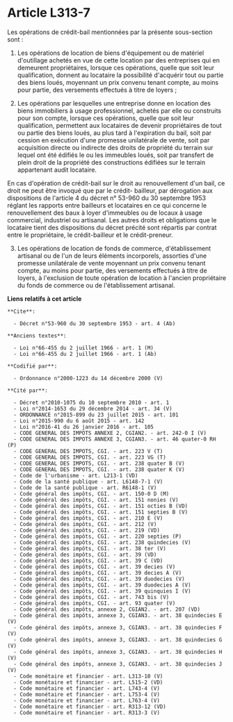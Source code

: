 # Article L313-7

Les opérations de crédit-bail mentionnées par la présente sous-section sont :

1. Les opérations de location de biens d'équipement ou de matériel d'outillage achetés en vue de cette location par des
entreprises qui en demeurent propriétaires, lorsque ces opérations, quelle que soit leur qualification, donnent au locataire
la possibilité d'acquérir tout ou partie des biens loués, moyennant un prix convenu tenant compte, au moins pour partie, des
versements effectués à titre de loyers ;

2. Les opérations par lesquelles une entreprise donne en location des biens immobiliers à usage professionnel, achetés par
elle ou construits pour son compte, lorsque ces opérations, quelle que soit leur qualification, permettent aux locataires de
devenir propriétaires de tout ou partie des biens loués, au plus tard à l'expiration du bail, soit par cession en exécution
d'une promesse unilatérale de vente, soit par acquisition directe ou indirecte des droits de propriété du terrain sur lequel
ont été édifiés le ou les immeubles loués, soit par transfert de plein droit de la propriété des constructions édifiées sur
le terrain appartenant audit locataire.

En cas d'opération de crédit-bail sur le droit au renouvellement d'un bail, ce droit ne peut être invoqué que par le crédit-
bailleur, par dérogation aux dispositions de l'article 4 du décret n° 53-960 du 30 septembre 1953 réglant les rapports entre
bailleurs et locataires en ce qui concerne le renouvellement des baux à loyer d'immeubles ou de locaux à usage commercial,
industriel ou artisanal. Les autres droits et obligations que le locataire tient des dispositions du décret précité sont
répartis par contrat entre le propriétaire, le crédit-bailleur et le crédit-preneur.

3. Les opérations de location de fonds de commerce, d'établissement artisanal ou de l'un de leurs éléments incorporels,
assorties d'une promesse unilatérale de vente moyennant un prix convenu tenant compte, au moins pour partie, des versements
effectués à titre de loyers, à l'exclusion de toute opération de location à l'ancien propriétaire du fonds de commerce ou de
l'établissement artisanal.

**Liens relatifs à cet article**

	**Cite**:

	  - Décret n°53-960 du 30 septembre 1953 - art. 4 (Ab)

	**Anciens textes**:

	  - Loi n°66-455 du 2 juillet 1966 - art. 1 (M)
	  - Loi n°66-455 du 2 juillet 1966 - art. 1 (Ab)

	**Codifié par**:

	  - Ordonnance n°2000-1223 du 14 décembre 2000 (V)

	**Cité par**:

	  - Décret n°2010-1075 du 10 septembre 2010 - art. 1
	  - Loi n°2014-1653 du 29 décembre 2014 - art. 34 (V)
	  - ORDONNANCE n°2015-899 du 23 juillet 2015 - art. 101
	  - Loi n°2015-990 du 6 août 2015 - art. 142
	  - Loi n°2016-41 du 26 janvier 2016 - art. 105
	  - CODE GENERAL DES IMPOTS ANNEXE 2, CGIAN2. - art. 242-0 I (V)
	  - CODE GENERAL DES IMPOTS ANNEXE 3, CGIAN3. - art. 46 quater-0 RH (P)
	  - CODE GENERAL DES IMPOTS, CGI. - art. 223 V (T)
	  - CODE GENERAL DES IMPOTS, CGI. - art. 223 VG (T)
	  - CODE GENERAL DES IMPOTS, CGI. - art. 238 quater B (V)
	  - CODE GENERAL DES IMPOTS, CGI. - art. 238 quater K (V)
	  - Code de l'urbanisme - art. L213-1 (VD)
	  - Code de la santé publique - art. L6148-7-1 (V)
	  - Code de la santé publique - art. R6148-1 (V)
	  - Code général des impôts, CGI. - art. 150-0 D (M)
	  - Code général des impôts, CGI. - art. 151 nonies (V)
	  - Code général des impôts, CGI. - art. 151 octies B (VD)
	  - Code général des impôts, CGI. - art. 151 septies B (V)
	  - Code général des impôts, CGI. - art. 210 E (V)
	  - Code général des impôts, CGI. - art. 212 (V)
	  - Code général des impôts, CGI. - art. 219 (VD)
	  - Code général des impôts, CGI. - art. 220 septies (P)
	  - Code général des impôts, CGI. - art. 238 quindecies (V)
	  - Code général des impôts, CGI. - art. 38 ter (V)
	  - Code général des impôts, CGI. - art. 39 (VD)
	  - Code général des impôts, CGI. - art. 39 C (VD)
	  - Code général des impôts, CGI. - art. 39 decies (V)
	  - Code général des impôts, CGI. - art. 39 decies A (V)
	  - Code général des impôts, CGI. - art. 39 duodecies (V)
	  - Code général des impôts, CGI. - art. 39 duodecies A (V)
	  - Code général des impôts, CGI. - art. 39 quinquies I (V)
	  - Code général des impôts, CGI. - art. 743 bis (V)
	  - Code général des impôts, CGI. - art. 93 quater (V)
	  - Code général des impôts, annexe 2, CGIAN2. - art. 207 (VD)
	  - Code général des impôts, annexe 3, CGIAN3. - art. 38 quindecies E (V)
	  - Code général des impôts, annexe 3, CGIAN3. - art. 38 quindecies F (V)
	  - Code général des impôts, annexe 3, CGIAN3. - art. 38 quindecies G (V)
	  - Code général des impôts, annexe 3, CGIAN3. - art. 38 quindecies H (V)
	  - Code général des impôts, annexe 3, CGIAN3. - art. 38 quindecies J (V)
	  - Code monétaire et financier - art. L313-10 (V)
	  - Code monétaire et financier - art. L515-2 (VD)
	  - Code monétaire et financier - art. L743-4 (V)
	  - Code monétaire et financier - art. L753-4 (V)
	  - Code monétaire et financier - art. L763-4 (V)
	  - Code monétaire et financier - art. R313-12 (VD)
	  - Code monétaire et financier - art. R313-3 (V)
